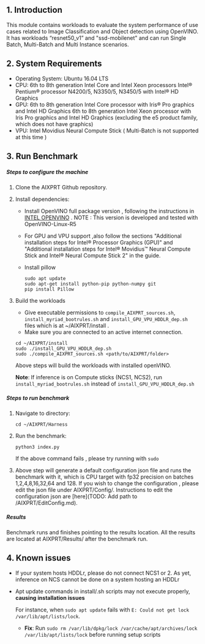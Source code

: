 
## 1. Introduction
This module contains workloads to evaluate the system performance of use cases related to Image Classification and Object detection using OpenVINO.
It has workloads “resnet50_v1” and "ssd-mobilenet" and can run Single Batch, Multi-Batch and Multi Instance scenarios.

## 2. System Requirements

* Operating System: 
	Ubuntu 16.04 LTS
* CPU: 
	  6th to 8th generation Intel Core and Intel Xeon processors 
    Intel® Pentium® processor N4200/5, N3350/5, N3450/5 with Intel® HD Graphics 
* GPU:
	  6th to 8th generation Intel Core processor with Iris® Pro graphics and Intel HD Graphics 
    6th to 8th generation Intel Xeon processor with Iris Pro graphics and Intel HD Graphics (excluding the e5 product family, which does not have graphics) 
* VPU:
    Intel Movidius Neural Compute Stick  ( Multi-Batch is not supported at this time ) 
     
## 3. Run Benchmark

##### Steps to configure the machine 
1. Clone the AIXPRT Github repository.

2. Install dependencies:
   * Install OpenVINO full package version , following the instructions in 
  [INTEL OPENVINO](https://software.intel.com/en-us/articles/OpenVINO-Install-Linux) .
  NOTE : This version is developed and tested with OpenVINO-Linux-R5
 
   * For GPU and VPU support ,also follow the sections "Additional installation steps for Intel® Processor Graphics (GPU)" and 
   "Additional installation steps for Intel® Movidius™ Neural Compute Stick and Intel® Neural Compute Stick 2" in the guide.
   
   * Install pillow
      ```
      sudo apt update
      sudo apt-get install python-pip python-numpy git
      pip install Pillow
      
      ```
  
3. Build the workloads
   * Give executable permissions to ```compile_AIXPRT_sources.sh```, ```install_myriad_bootrules.sh``` and ```install_GPU_VPU_HDDLR_dep.sh``` files which is at ~/AIXPRT/install .
   * Make sure you are connected to an active internet connection.
    ```
    cd ~/AIXPRT/install
    sudo ./install_GPU_VPU_HDDLR_dep.sh
    sudo ./compile_AIXPRT_sources.sh <path/to/AIXPRT/folder>
    ```
   Above steps will build the workloads with installed openVINO.
   
   **Note**: If inference is on Compute sticks (NCS1, NCS2), run ```install_myriad_bootrules.sh``` instead of ```install_GPU_VPU_HDDLR_dep.sh```
    
##### Steps to run benchmark
 1. Navigate to directory:
 
    ```
    cd ~/AIXPRT/Harness
    ```  
 2. Run the benchmark:
 
    ```
    python3 index.py
    ```
    If the above command fails , please try running with  ```sudo ``` 
   
  3. Above step will generate a default configuration json file and runs the benchmark with it, which is CPU target with fp32 precision on batches 1,2,4,8,16,32,64 and 128.
   If you wish to change the configuration , please edit the json file under AIXPRT/Config/. Instructions to edit the configuration json are [here](TODO: Add path to /AIXPRT/EditConfig.md). 
   
##### Results

Benchmark runs and finishes pointing to the results location. 
All the results are located at AIXPRT/Results/ after the benchmark run. 


## 4. Known issues
- If your system hosts HDDLr, please do not connect NCS1 or 2. As yet, inference on NCS cannot be done on a system hosting an HDDLr
- Apt update commands in install/.sh scripts may not execute properly, **causing installation issues**

     For instance, when `sudo apt update` fails with `E: Could not get lock /var/lib/apt/lists/lock`. 
     - **Fix**: Run `sudo rm /var/lib/dpkg/lock /var/cache/apt/archives/lock /var/lib/apt/lists/lock` before running setup scripts








